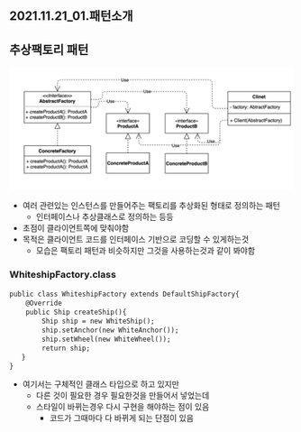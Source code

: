 ## 2021.11.21_01.패턴소개

## 추상팩토리 패턴

![image-20211121145856871](2021.11.21_01.패턴소개.assets/image-20211121145856871.png)

- 여러 관련있는 인스턴스를 만들어주는 팩토리를 추상화된 형태로 정의하는 패턴
  - 인터페이스나 추상클래스로 정의하는 등등
- 초점이 클라이언트쪽에 맞춰야함
- 목적은 클라이언트 코드를 인터페이스 기반으로 코딩할 수 있게하는것
  - 모습은 팩토리 패턴과 비슷하지만 그것을 사용하는것과 같이 봐야함

### WhiteshipFactory.class

```
public class WhiteshipFactory extends DefaultShipFactory{
	@Override
	public Ship createShip(){
		Ship ship = new WhiteShip();
		ship.setAnchor(new WhiteAnchor());
		ship.setWheel(new WhiteWheel());
		return ship;
   }
}
```

- 여기서는 구체적인 클래스 타입으로 하고 있지만 
  - 다른 것이 필요한 경우 필요한것을 만들어서 넣었는데 
  - 스타일이 바뀌는경우 다시 구현을 해야하는 점이 있음
    - 코드가 그때마다 다 바뀌게 되는 단점이 있음



